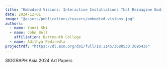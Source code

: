 ```yaml
---
title: "Embodied Visions: Interactive Installations That Reimagine Bodily Presence in Digital Imaging Apparatuses as Shadows"
date: 2024-12-01
image: "@assets/publications/teasers/embodied-visions.jpg"
authors:
  - name: Yunzi Shi
  - name: John Bell
    affiliation: Dartmouth College
  - name: Adithya Pediredla
projectPdf: "https://dl.acm.org/doi/full/10.1145/3680530.3695436"
---
```


SIGGRAPH Asia 2024 Art Papers